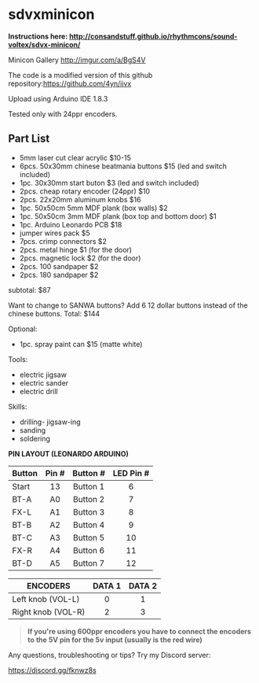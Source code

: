# sdvxminicon
**Instructions here: http://consandstuff.github.io/rhythmcons/sound-voltex/sdvx-minicon/**


Minicon Gallery http://imgur.com/a/BgS4V

The code is a modified version of this github repository:https://github.com/4yn/iivx

Upload using Arduino IDE 1.8.3

Tested only with 24ppr encoders.

## Part List

- 5mm laser cut clear acrylic $10-15
- 6pcs. 50x30mm chinese beatmania buttons $15 (led and switch included)
- 1pc. 30x30mm start buton $3 (led and switch included)
- 2pcs. cheap rotary encoder (24ppr) $10
- 2pcs. 22x20mm aluminum knobs $16
- 1pc. 50x50cm 5mm MDF plank (box walls) $2
- 1pc. 50x50cm 3mm MDF plank (box top and bottom door) $1
- 1pc. Arduino Leonardo PCB $18
- jumper wires pack $5
- 7pcs. crimp connectors $2 
- 2pcs. metal hinge $1 (for the door)
- 2pcs. magnetic lock $2 (for the door)
- 2pcs. 100 sandpaper $2
- 2pcs. 180 sandpaper $2

subtotal: $87

Want to change to SANWA buttons?
Add 6 12 dollar buttons instead of the chinese buttons.
Total: $144

Optional:
- 1pc. spray paint can $15 (matte white)

Tools:
- electric jigsaw
- electric sander
- electric drill

Skills:
- drilling- jigsaw-ing
- sanding
- soldering

**PIN LAYOUT (LEONARDO ARDUINO)**

<table><thead>
<tr>
<th>Button</th>
<th style="text-align: center">Pin #</th>
<th style="text-align: center">Button #</th>
<th style="text-align: center">LED Pin #</th>
</tr>
</thead><tbody>
<tr>
<td>Start</td>
<td style="text-align: center">13</td>
<td style="text-align: center">Button 1</td>
<td style="text-align: center">6</td>
</tr>
<tr>
<td>BT-A</td>
<td style="text-align: center">A0</td>
<td style="text-align: center">Button 2</td>
<td style="text-align: center">7</td>
</tr>
<tr>
<td>FX-L</td>
<td style="text-align: center">A1</td>
<td style="text-align: center">Button 3</td>
<td style="text-align: center">8</td>
</tr>
<tr>
<td>BT-B</td>
<td style="text-align: center">A2</td>
<td style="text-align: center">Button 4</td>
<td style="text-align: center">9</td>
</tr>
<tr>
<td>BT-C</td>
<td style="text-align: center">A3</td>
<td style="text-align: center">Button 5</td>
<td style="text-align: center">10</td>
</tr>
<tr>
<td>FX-R</td>
<td style="text-align: center">A4</td>
<td style="text-align: center">Button 6</td>
<td style="text-align: center">11</td>
</tr>
<tr>
<td>BT-D</td>
<td style="text-align: center">A5</td>
<td style="text-align: center">Button 7</td>
<td style="text-align: center">12</td>
</tr>
</tbody></table>


<table><thead>
<tr>
<th>ENCODERS</th>
<th style="text-align: center">DATA 1</th>
<th style="text-align: center">DATA 2</th>
</tr>
</thead><tbody>
<tr>
<td>Left knob (VOL-L)
<td style="text-align: center">0</td>
<td style="text-align: center">1</td>
</tr>
<tr>
<td>Right knob (VOL-R)
<td style="text-align: center">2</td>
<td style="text-align: center">3</td>
</tr>
</tbody></table>

>**If you're using 600ppr encoders you have to connect the encoders to the 5V pin for the 5v input (usually is the red wire)**

Any questions, troubleshooting or tips? Try my Discord server:

https://discord.gg/fknwz8s



